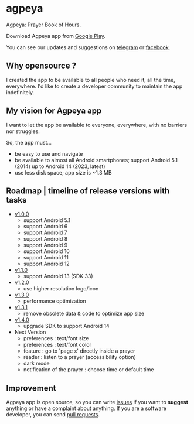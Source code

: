 # agpeya
 Agpeya: Prayer Book of Hours.

 Download Agpeya app from [Google Play](https://play.google.com/store/apps/details?id=com.softwarepharaoh.agpeya).

 You can see our updates and suggestions on [telegram](https://t.me/abanoubchan) or [facebook](https://facebook.com/AbanoubHannaDotCom).

## Why opensource ?

I created the app to be available to all people who need it, all the time, everywhere. I'd like to create a developer community to maintain the app indefinitely.

## My vision for Agpeya app

I want to let the app be available to everyone, everywhere, with no barriers nor struggles.

So, the app must...

- be easy to use and navigate
- be available to almost all Android smartphones; support Android 5.1 (2014) up to Android 14 (2023, latest)
- use less disk space; app size is ~1.3 MB

## Roadmap | timeline of release versions with tasks

- [v1.0.0](https://github.com/abanoubha/agpeya/releases/tag/v1.0)
  - support Android 5.1
  - support Android 6
  - support Android 7
  - support Android 8
  - support Android 9
  - support Android 10
  - support Android 11
  - support Android 12
- [v1.1.0](https://github.com/abanoubha/agpeya/releases/tag/1.1.0)
  - support Android 13 (SDK 33)
- [v1.2.0](https://github.com/abanoubha/agpeya/releases/tag/1.2.0)
  - use higher resolution logo/icon
- [v1.3.0](https://github.com/abanoubha/agpeya/releases/tag/1.3.0)
  - performance optimization
- [v1.3.1](https://github.com/abanoubha/agpeya/releases/tag/1.3.1)
  - remove obsolete data & code to optimize app size
- [v1.4.0](https://github.com/abanoubha/agpeya/releases/tag/1.4.0)
  - upgrade SDK to support Android 14
- Next Version
  - preferences : text/font size
  - preferences : text/font color
  - feature : go to 'page x' directly inside a prayer
  - reader : listen to a prayer (accessibility option)
  - dark mode
  - notification of the prayer : choose time or default time

## Improvement

Agpeya app is open source, so you can write [issues](https://github.com/abanoubha/agpeya/issues) if you want to __suggest__ anything or have a complaint about anything. If you are a software developer, you can send [pull requests](https://github.com/abanoubha/agpeya/pulls).
